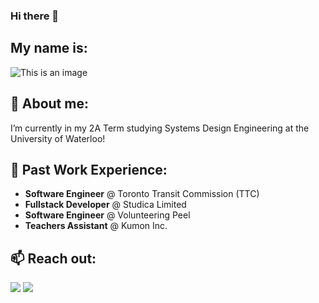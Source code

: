 ### Hi there 👋 

## My name is:


![This is an image](https://raw.githubusercontent.com/Mohitbhavsar707/Mohitbhavsar707/main/mohitBanner.png)

<!--
**Mohitbhavsar707/Mohitbhavsar707** is a ✨ _special_ ✨ repository because its `README.md` (this file) appears on your GitHub profile.

Here are some ideas to get you started:
- 👯 I’m looking to collaborate on ...
- 🤔 I’m looking for help with ...
- 💬 Ask me about ...
- 📫 How to reach me: ...
- 😄 Pronouns: ...
- ⚡ Fun fact: ...
#### I’m currently studying Systems Design Engineering at the University of Waterloo!

-->

## 🔭 About me:
I’m currently in my 2A Term studying Systems Design Engineering at the University of Waterloo!

## 🌱 Past Work Experience:
- **Software Engineer** @ Toronto Transit Commission (TTC)
- **Fullstack Developer** @ Studica Limited
- **Software Engineer** @ Volunteering Peel
- **Teachers Assistant** @ Kumon Inc.


## 📫 Reach out:

[![](https://img.shields.io/badge/Gmail-D14836?style=for-the-badge&logo=gmail&logoColor=white)](mailto:mohitbhavsar707@gmail.com) [![](https://img.shields.io/badge/LinkedIn-0077B5?style=for-the-badge&logo=linkedin&logoColor=white)](https://www.linkedin.com/in/mohit-bhavsar/)


